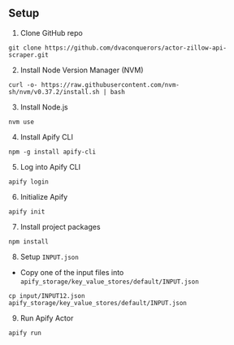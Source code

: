## Setup

1) Clone GitHub repo

```shell
git clone https://github.com/dvaconquerors/actor-zillow-api-scraper.git
```

2) Install Node Version Manager (NVM)

```shell
curl -o- https://raw.githubusercontent.com/nvm-sh/nvm/v0.37.2/install.sh | bash
```

3) Install Node.js

```shell
nvm use
```

4) Install Apify CLI

```shell
npm -g install apify-cli
```

5) Log into Apify CLI

```shell
apify login
```

6) Initialize Apify

```shell
apify init
```

7) Install project packages

```shell
npm install
```

8) Setup `INPUT.json`

- Copy one of the input files into `apify_storage/key_value_stores/default/INPUT.json`

```shell
cp input/INPUT12.json apify_storage/key_value_stores/default/INPUT.json
```

9) Run Apify Actor

```shell
apify run
```

